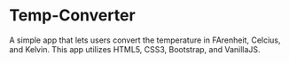 # Temp-Converter
A simple app that lets users convert the temperature in FArenheit, Celcius, and Kelvin. This app utilizes HTML5, CSS3, Bootstrap, and VanillaJS.
